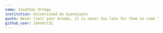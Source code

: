 ```yaml
---
name: Jonathan Ortega
institution: Universidad de Guanajuato
quote: Never limit your dreams, it is never too late for them to come true.
github_user: JohnOrt31
---
```

